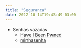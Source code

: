 ```yaml
---
title: "Seguranca"
date: 2022-10-14T19:43:49-03:00
---
```



- Senhas vazadas
    - [Have I Been Pwned](https://haveibeenpwned.com/)
    - [minhasenha](https://minhasenha.com/)

